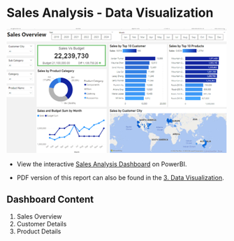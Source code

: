# Sales Analysis - Data Visualization

![image](Sales_Overview.png)

* View the interactive [Sales Analysis Dashboard](https://app.powerbi.com/view?r=eyJrIjoiNGM2NTQyNjktODE5YS00NmIxLWJjYjItZmE3OTlhM2EzYzk2IiwidCI6ImQxNzU2NzliLWFjZDMtNDY0NC1iZTgyLWFmMDQxOTgyOTc3YSIsImMiOjZ9&pageName=ReportSection) on PowerBI.

* PDF version of this report can also be found in the [3. Data Visualization](https://github.com/OluwakemiOretade/Sales-Analysis/tree/main/3.%20Data%20Visualization). 


## Dashboard Content

1. Sales Overview
2. Customer Details
3. Product Details
